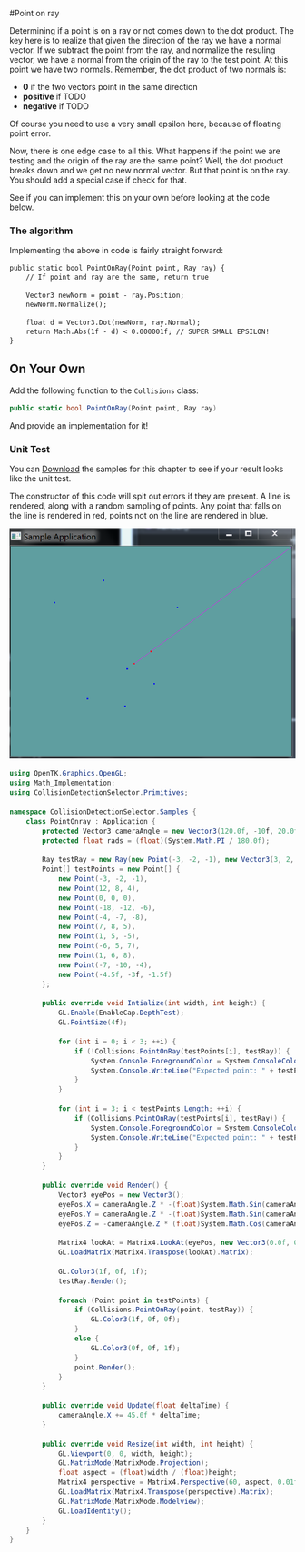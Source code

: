 #Point on ray

Determining if a point is on a ray or not comes down to the dot product. The key here is to realize that given the direction of the ray we have a normal vector. If we subtract the point from the ray, and normalize the resuling vector, we have a normal from the origin of the ray to the test point. At this point we have two normals. Remember, the dot product of two normals is:

* __0__ if the two vectors point in the same direction
* __positive__ if TODO
* __negative__ if TODO

Of course you need to use a very small epsilon here, because of floating point error. 

Now, there is one edge case to all this. What happens if the point we are testing and the origin of the ray are the same point? Well, the dot product breaks down and we get no new normal vector. But that point is on the ray. You should add a special case if check for that.

See if you can implement this on your own before looking at the code below.

### The algorithm

Implementing the above in code is fairly straight forward:

```
public static bool PointOnRay(Point point, Ray ray) {
    // If point and ray are the same, return true
    
    Vector3 newNorm = point - ray.Position;
    newNorm.Normalize();
    
    float d = Vector3.Dot(newNorm, ray.Normal);
    return Math.Abs(1f - d) < 0.000001f; // SUPER SMALL EPSILON!
}
```

## On Your Own

Add the following function to the ```Collisions``` class:

```cs
public static bool PointOnRay(Point point, Ray ray)
```

And provide an implementation for it!

### Unit Test

You can [Download](../Samples/CollisionLine.rar) the samples for this chapter to see if your result looks like the unit test.

The constructor of this code will spit out errors if they are present. A line is rendered, along with a random sampling of points. Any point that falls on the line is rendered in red, points not on the line are rendered in blue.

![UNIT](point_on_ray_sample_02.png)

```cs
using OpenTK.Graphics.OpenGL;
using Math_Implementation;
using CollisionDetectionSelector.Primitives;

namespace CollisionDetectionSelector.Samples {
    class PointOnray : Application {
        protected Vector3 cameraAngle = new Vector3(120.0f, -10f, 20.0f);
        protected float rads = (float)(System.Math.PI / 180.0f);

        Ray testRay = new Ray(new Point(-3, -2, -1), new Vector3(3, 2, 1));
        Point[] testPoints = new Point[] {
            new Point(-3, -2, -1),
            new Point(12, 8, 4),
            new Point(0, 0, 0),
            new Point(-18, -12, -6),
            new Point(-4, -7, -8),
            new Point(7, 8, 5),
            new Point(1, 5, -5),
            new Point(-6, 5, 7),
            new Point(1, 6, 8),
            new Point(-7, -10, -4),
            new Point(-4.5f, -3f, -1.5f)
        };

        public override void Intialize(int width, int height) {
            GL.Enable(EnableCap.DepthTest);
            GL.PointSize(4f);

            for (int i = 0; i < 3; ++i) {
                if (!Collisions.PointOnRay(testPoints[i], testRay)) {
                    System.Console.ForegroundColor = System.ConsoleColor.Red;
                    System.Console.WriteLine("Expected point: " + testPoints[i].ToString() + " to be on Ray!");
                }
            }

            for (int i = 3; i < testPoints.Length; ++i) {
                if (Collisions.PointOnRay(testPoints[i], testRay)) {
                    System.Console.ForegroundColor = System.ConsoleColor.Red;
                    System.Console.WriteLine("Expected point: " + testPoints[i].ToString() + " to NOT be on Ray!");
                }
            }
        }

        public override void Render() {
            Vector3 eyePos = new Vector3();
            eyePos.X = cameraAngle.Z * -(float)System.Math.Sin(cameraAngle.X * rads * (float)System.Math.Cos(cameraAngle.Y * rads));
            eyePos.Y = cameraAngle.Z * -(float)System.Math.Sin(cameraAngle.Y * rads);
            eyePos.Z = -cameraAngle.Z * (float)System.Math.Cos(cameraAngle.X * rads * (float)System.Math.Cos(cameraAngle.Y * rads));

            Matrix4 lookAt = Matrix4.LookAt(eyePos, new Vector3(0.0f, 0.0f, 0.0f), new Vector3(0.0f, 1.0f, 0.0f));
            GL.LoadMatrix(Matrix4.Transpose(lookAt).Matrix);

            GL.Color3(1f, 0f, 1f);
            testRay.Render();

            foreach (Point point in testPoints) {
                if (Collisions.PointOnRay(point, testRay)) {
                    GL.Color3(1f, 0f, 0f);
                }
                else {
                    GL.Color3(0f, 0f, 1f);
                }
                point.Render();
            }
        }

        public override void Update(float deltaTime) {
            cameraAngle.X += 45.0f * deltaTime;
        }

        public override void Resize(int width, int height) {
            GL.Viewport(0, 0, width, height);
            GL.MatrixMode(MatrixMode.Projection);
            float aspect = (float)width / (float)height;
            Matrix4 perspective = Matrix4.Perspective(60, aspect, 0.01f, 1000.0f);
            GL.LoadMatrix(Matrix4.Transpose(perspective).Matrix);
            GL.MatrixMode(MatrixMode.Modelview);
            GL.LoadIdentity();
        }
    }
}
```